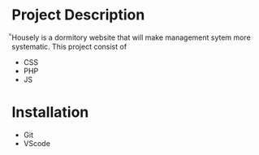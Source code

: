 
# Project Description
็Housely is a dormitory website that will make management sytem more systematic.
This project consist of
- CSS
- PHP
- JS

# Installation
- Git
- VScode
